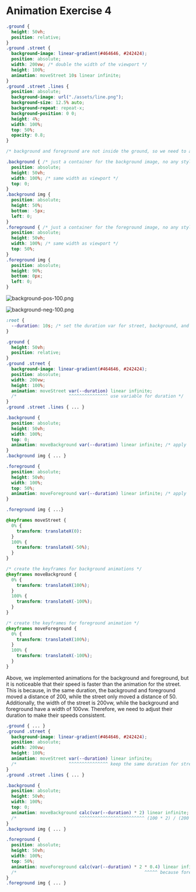 # Animation Exercise 4

```css
.ground {
  height: 50vh;
  position: relative;
}
.ground .street {
  background-image: linear-gradient(#464646, #242424);
  position: absolute;
  width: 200vw; /* double the width of the viewport */
  height: 100%;
  animation: moveStreet 10s linear infinite;
}
.ground .street .lines {
  position: absolute;
  background-image: url("./assets/line.png");
  background-size: 12.5% auto;
  background-repeat: repeat-x;
  background-position: 0 0;
  height: 4%;
  width: 100%;
  top: 50%;
  opacity: 0.8;
}

/* background and foreground are not inside the ground, so we need to animate them separately */

.background { /* just a container for the background image, no any styles for this */
  position: absolute;
  height: 50vh;
  width: 100%; /* same width as viewport */
  top: 0;
}
.background img {
  position: absolute;
  height: 50%;
  bottom: -5px;
  left: 0;
}
.foreground { /* just a container for the foreground image, no any styles for this */
  position: absolute;
  height: 50vh;
  width: 100%; /* same width as viewport */
  top: 50%;
}
.foreground img {
  position: absolute;
  height: 90%;
  bottom: 0px;
  left: 0;
}
```

![background-pos-100.png](../assets/imgs/background-pos-100.png)

![background-neg-100.png](../assets/imgs/background-neg-100.png)

```css
:root {
  --duration: 10s; /* set the duration var for street, background, and foreground animations */
}

.ground {
  height: 50vh;
  position: relative;
}
.ground .street {
  background-image: linear-gradient(#464646, #242424);
  position: absolute;
  width: 200vw;
  height: 100%;
  animation: moveStreet var(--duration) linear infinite;
  /*                    ^^^^^^^^^^^^^^^ use variable for duration */
}
.ground .street .lines { ... }

.background {
  position: absolute;
  height: 50vh;
  width: 100%;
  top: 0;
  animation: moveBackground var(--duration) linear infinite; /* apply `moveBackground` animation */
}
.background img { ... }

.foreground {
  position: absolute;
  height: 50vh;
  width: 100%;
  top: 50%;
  animation: moveForeground var(--duration) linear infinite; /* apply `moveForeground` animation */
}

.foreground img { ...}

@keyframes moveStreet {
  0% {
    transform: translateX(0):
  }
  100% {
    transform: translateX(-50%);
  }
}

/* create the keyframes for background animations */
@keyframes moveBackground {
  0% {
    transform: translateX(100%);
  }
  100% {
    transform: translateX(-100%);
  }
}

/* create the keyframes for foreground animation */
@keyframes moveForeground {
  0% {
    transform: translateX(100%);
  }
  100% {
    transform: translateX(-100%);
  }
}
```

Above, we implemented animations for the background and foreground, but it is noticeable that their speed is faster than the animation for the street. This is because, in the same duration, the background and foreground moved a distance of 200, while the street only moved a distance of 50. Additionally, the width of the street is 200vw, while the background and foreground have a width of 100vw. Therefore, we need to adjust their duration to make their speeds consistent.


```css
.ground { ... }
.ground .street {
  background-image: linear-gradient(#464646, #242424);
  position: absolute;
  width: 200vw;
  height: 100%;
  animation: moveStreet var(--duration) linear infinite;
  /*                    ^^^^^^^^^^^^^^^ keep the same duration for street */
}
.ground .street .lines { ... }

.background {
  position: absolute;
  height: 50vh;
  width: 100%;
  top: 0;
  animation: moveBackground calc(var(--duration) * 2) linear infinite;
  /*                        ^^^^^^^^^^^^^^^^^^^^^^^^^ (100 * 2) / (200 * 0.5) = 2 */
}
.background img { ... }

.foreground {
  position: absolute;
  height: 50vh;
  width: 100%;
  top: 50%;
  animation: moveForeground calc(var(--duration) * 2 * 0.4) linear infinite;
  /*                                                 ^^^^^ because foreground closed to the user, it should be faster than the street a bit, so we add one more multiplier to adjust the speed */
}
.foreground img { ... }

```
